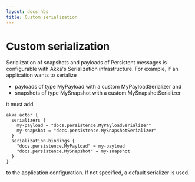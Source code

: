 ```yaml
---
layout: docs.hbs
title: Custom serialization
---
```

# Custom serialization
Serialization of snapshots and payloads of Persistent messages is configurable with Akka's Serialization infrastructure. For example, if an application wants to serialize

- payloads of type MyPayload with a custom MyPayloadSerializer and
- snapshots of type MySnapshot with a custom MySnapshotSerializer

it must add

```hocon
akka.actor {
  serializers {
    my-payload = "docs.persistence.MyPayloadSerializer"
    my-snapshot = "docs.persistence.MySnapshotSerializer"
  }
  serialization-bindings {
    "docs.persistence.MyPayload" = my-payload
    "docs.persistence.MySnapshot" = my-snapshot
  }
}
```
to the application configuration. If not specified, a default serializer is used.
